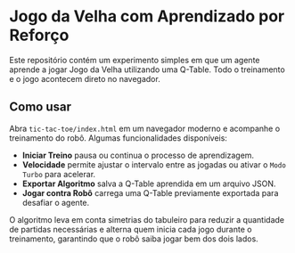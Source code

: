 # Jogo da Velha com Aprendizado por Reforço

Este repositório contém um experimento simples em que um agente aprende a jogar Jogo da Velha utilizando uma Q-Table. Todo o treinamento e o jogo acontecem direto no navegador.

## Como usar

Abra `tic-tac-toe/index.html` em um navegador moderno e acompanhe o treinamento do robô. Algumas funcionalidades disponíveis:

- **Iniciar Treino** pausa ou continua o processo de aprendizagem.
- **Velocidade** permite ajustar o intervalo entre as jogadas ou ativar o `Modo Turbo` para acelerar.
- **Exportar Algoritmo** salva a Q-Table aprendida em um arquivo JSON.
- **Jogar contra Robô** carrega uma Q-Table previamente exportada para desafiar o agente.

O algoritmo leva em conta simetrias do tabuleiro para reduzir a quantidade de partidas necessárias e alterna quem inicia cada jogo durante o treinamento, garantindo que o robô saiba jogar bem dos dois lados.
